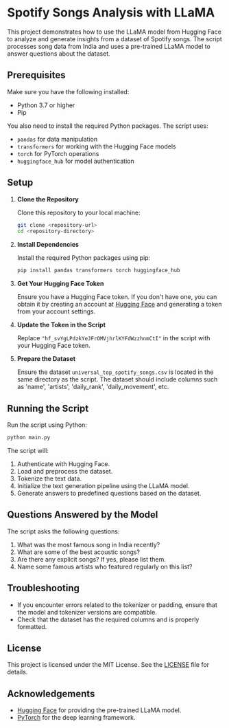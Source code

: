 # Spotify Songs Analysis with LLaMA

This project demonstrates how to use the LLaMA model from Hugging Face to analyze and generate insights from a dataset of Spotify songs. The script processes song data from India and uses a pre-trained LLaMA model to answer questions about the dataset.

## Prerequisites

Make sure you have the following installed:

- Python 3.7 or higher
- Pip

You also need to install the required Python packages. The script uses:

- `pandas` for data manipulation
- `transformers` for working with the Hugging Face models
- `torch` for PyTorch operations
- `huggingface_hub` for model authentication

## Setup

1. **Clone the Repository**

   Clone this repository to your local machine:

   ```bash
   git clone <repository-url>
   cd <repository-directory>
   ```

2. **Install Dependencies**

   Install the required Python packages using pip:

   ```bash
   pip install pandas transformers torch huggingface_hub
   ```

3. **Get Your Hugging Face Token**

   Ensure you have a Hugging Face token. If you don't have one, you can obtain it by creating an account at [Hugging Face](https://huggingface.co/) and generating a token from your account settings.

4. **Update the Token in the Script**

   Replace `"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"` in the script with your Hugging Face token.

5. **Prepare the Dataset**

   Ensure the dataset `universal_top_spotify_songs.csv` is located in the same directory as the script. The dataset should include columns such as 'name', 'artists', 'daily_rank', 'daily_movement', etc.

## Running the Script

Run the script using Python:

```bash
python main.py
```

The script will:

1. Authenticate with Hugging Face.
2. Load and preprocess the dataset.
3. Tokenize the text data.
4. Initialize the text generation pipeline using the LLaMA model.
5. Generate answers to predefined questions based on the dataset.

## Questions Answered by the Model

The script asks the following questions:

1. What was the most famous song in India recently?
2. What are some of the best acoustic songs?
3. Are there any explicit songs? If yes, please list them.
4. Name some famous artists who featured regularly on this list?

## Troubleshooting

- If you encounter errors related to the tokenizer or padding, ensure that the model and tokenizer versions are compatible.
- Check that the dataset has the required columns and is properly formatted.

## License

This project is licensed under the MIT License. See the [LICENSE](LICENSE) file for details.

## Acknowledgements

- [Hugging Face](https://huggingface.co/) for providing the pre-trained LLaMA model.
- [PyTorch](https://pytorch.org/) for the deep learning framework.
